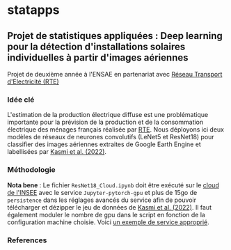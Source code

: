 # statapps

## **Projet de statistiques appliquées : Deep learning pour la détection d'installations solaires individuelles à partir d'images aériennes**

Projet de deuxième année à l'ENSAE en partenariat avec [Réseau Transport d'Electricité (RTE)](https://fr.wikipedia.org/wiki/RTE_(entreprise))
### **Idée clé**
L'estimation de la production électrique diffuse est une problématique importante pour la prévision de la production et de la consommation électrique des ménages français réalisée par [RTE](https://www.rte-france.com/eco2mix/la-production-delectricite-par-filiere). 
Nous déployons ici deux modèles de réseaux de neurones convolutifs (LeNet5 et ResNet18) pour classifier des images aériennes extraites de Google Earth Engine et labellisées par [Kasmi et al. (2022)](https://www.nature.com/articles/s41597-023-01951-4).

### **Méthodologie**


**Nota bene** : Le fichier ```ResNet18_Cloud.ipynb``` doit être exécuté sur le [cloud de l'INSEE](https://datalab.sspcloud.fr/home) avec le service ```Jupyter-pytorch-gpu``` et plus de 15go de ```persistence``` dans les réglages avancés du service afin de pouvoir télécharger et dézipper le jeu de données de [Kasmi et al. (2022)](https://www.nature.com/articles/s41597-023-01951-4). Il faut également moduler le nombre de gpu dans le script en fonction de la configuration machine choisie. Voici [un exemple de service approprié](https://datalab.sspcloud.fr/launcher/ide/jupyter-pytorch-gpu?autoLaunch=false&resources.requests.memory=%C2%AB37Gi%C2%BB&resources.limits.memory=%C2%AB115Gi%C2%BB&resources.requests.cpu=%C2%AB10400m%C2%BB&persistence.size=%C2%AB34Gi%C2%BB&onyxia.friendlyName=%C2%AB1_GPU_Torch_pers%C2%BB&git.repository=%C2%ABhttps%3A%2F%2Fgithub.com%2FBasso42%2FDeepPVClassification.git%C2%BB).


### **References**

